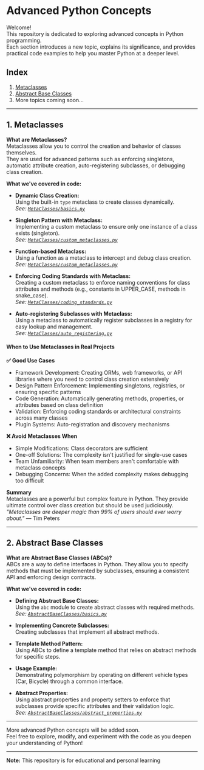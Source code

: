 # Advanced Python Concepts

Welcome!  
This repository is dedicated to exploring advanced concepts in Python programming.  
Each section introduces a new topic, explains its significance, and provides practical code examples to help you master Python at a deeper level.

## Index

1. [Metaclasses](#1-metaclasses)
2. [Abstract Base Classes](#2-abstract-base-classes)
3. More topics coming soon...

---

## 1. Metaclasses

**What are Metaclasses?**  
Metaclasses allow you to control the creation and behavior of classes themselves.  
They are used for advanced patterns such as enforcing singletons, automatic attribute creation, auto-registering subclasses, or debugging class creation.

**What we've covered in code:**

- **Dynamic Class Creation:**  
  Using the built-in `type` metaclass to create classes dynamically.  
  *See: [`MetaClasses/basics.py`](MetaClasses/basics.py)*

- **Singleton Pattern with Metaclass:**  
  Implementing a custom metaclass to ensure only one instance of a class exists (singleton).  
  *See: [`MetaClasses/custom_metaclasses.py`](MetaClasses/custom_metaclasses.py)*

- **Function-based Metaclass:**  
  Using a function as a metaclass to intercept and debug class creation.  
  *See: [`MetaClasses/custom_metaclasses.py`](MetaClasses/custom_metaclasses.py)*

- **Enforcing Coding Standards with Metaclass:**  
  Creating a custom metaclass to enforce naming conventions for class attributes and methods (e.g., constants in UPPER_CASE, methods in snake_case).  
  *See: [`MetaClasses/coding_standards.py`](MetaClasses/coding_standards.py)*

- **Auto-registering Subclasses with Metaclass:**  
  Using a metaclass to automatically register subclasses in a registry for easy lookup and management.  
  *See: [`MetaClasses/auto_registering.py`](MetaClasses/auto_registering.py)*

#### When to Use Metaclasses in Real Projects

**✅ Good Use Cases**
- Framework Development: Creating ORMs, web frameworks, or API libraries where you need to control class creation extensively
- Design Pattern Enforcement: Implementing singletons, registries, or ensuring specific patterns
- Code Generation: Automatically generating methods, properties, or attributes based on class definition
- Validation: Enforcing coding standards or architectural constraints across many classes
- Plugin Systems: Auto-registration and discovery mechanisms

**❌ Avoid Metaclasses When**
- Simple Modifications: Class decorators are sufficient
- One-off Solutions: The complexity isn't justified for single-use cases
- Team Unfamiliarity: When team members aren't comfortable with metaclass concepts
- Debugging Concerns: When the added complexity makes debugging too difficult

**Summary**  
Metaclasses are a powerful but complex feature in Python. They provide ultimate control over class creation but should be used judiciously.  
*"Metaclasses are deeper magic than 99% of users should ever worry about."* — Tim Peters

---

## 2. Abstract Base Classes

**What are Abstract Base Classes (ABCs)?**  
ABCs are a way to define interfaces in Python. They allow you to specify methods that must be implemented by subclasses, ensuring a consistent API and enforcing design contracts.

**What we've covered in code:**

- **Defining Abstract Base Classes:**  
  Using the `abc` module to create abstract classes with required methods.  
  *See: [`AbstractBaseClasses/basics.py`](AbstractBaseClasses/basics.py)*

- **Implementing Concrete Subclasses:**  
  Creating subclasses that implement all abstract methods.

- **Template Method Pattern:**  
  Using ABCs to define a template method that relies on abstract methods for specific steps.

- **Usage Example:**  
  Demonstrating polymorphism by operating on different vehicle types (Car, Bicycle) through a common interface.

- **Abstract Properties:**  
  Using abstract properties and property setters to enforce that subclasses provide specific attributes and their validation logic.  
  *See: [`AbstractBaseClasses/abstract_properties.py`](AbstractBaseClasses/abstract_properties.py)*

---

More advanced Python concepts will be added soon.  
Feel free to explore, modify, and experiment with the code as you deepen your understanding of Python!

---
**Note:** This repository is for educational and personal learning
